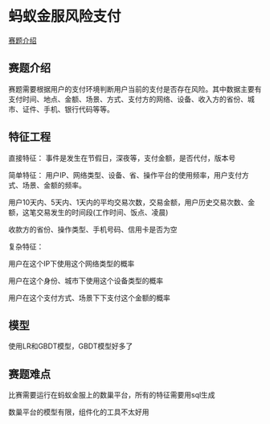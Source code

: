 # 蚂蚁金服风险支付 #
[赛题介绍](https://dc.cloud.alipay.com/index#/topic/intro?id=4)
## 赛题介绍 ##
赛题需要根据用户的支付环境判断用户当前的支付是否存在风险。其中数据主要有支付时间、地点、金额、场景、方式、支付方的网络、设备、收入方的省份、城市、证件、手机、银行代码等等。
## 特征工程 ##
直接特征：
事件是发生在节假日，深夜等，支付金额，是否代付，版本号

简单特征：
用户IP、网络类型、设备、省、操作平台的使用频率，用户支付方式、场景、金额的频率。

用户10天内、5天内、1天内的平均交易次数，交易金额，用户历史交易次数、金额，这笔交易发生的时间段(工作时间、饭点、凌晨)

收款方的省份、操作类型、手机号码、信用卡是否为空

复杂特征：

用户在这个IP下使用这个网络类型的概率

用户在这个身份、城市下使用这个设备类型的概率

用户在这个支付方式、场景下下支付这个金额的概率

## 模型 ##
使用LR和GBDT模型，GBDT模型好多了
## 赛题难点 ##
比赛需要运行在蚂蚁金服上的数巢平台，所有的特征需要用sql生成

数巢平台的模型有限，组件化的工具不太好用